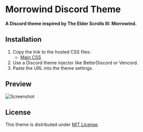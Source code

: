 # Morrowind Discord Theme

**A Discord theme inspired by The Elder Scrolls III: Morrowind.**

## Installation
1. Copy the link to the hosted CSS files:
   - [Main CSS](https://raelms.github.io/morrowind-discord-theme/css/morrowind-main.css)
2. Use a Discord theme injector like BetterDiscord or Vencord.
3. Paste the URL into the theme settings.

## Preview
![Screenshot](assets/screenshots/preview.png)

## License
This theme is distributed under [MIT License](LICENSE).

